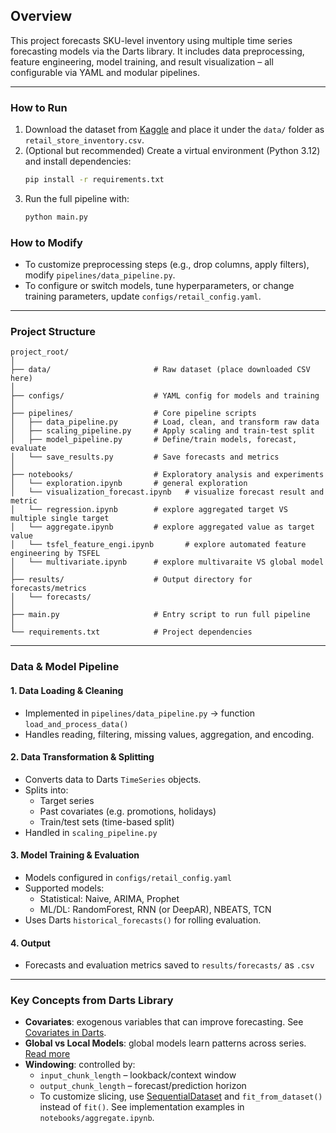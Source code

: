 ## Overview

This project forecasts SKU-level inventory using multiple time series forecasting models via the Darts library. It includes data preprocessing, feature engineering, model training, and result visualization – all configurable via YAML and modular pipelines.

---
### How to Run
1. Download the dataset from [Kaggle](https://www.kaggle.com/datasets/anirudhchauhan/retail-store-inventory-forecasting-dataset/data) and place it under the `data/` folder as `retail_store_inventory.csv`.
2. (Optional but recommended) Create a virtual environment (Python 3.12) and install dependencies:
   ```bash
   pip install -r requirements.txt
   ```
3. Run the full pipeline with:
   ```bash
   python main.py
   ```
   
### How to Modify
- To customize preprocessing steps (e.g., drop columns, apply filters), modify `pipelines/data_pipeline.py`.
- To configure or switch models, tune hyperparameters, or change training parameters, update `configs/retail_config.yaml`.


---
### Project Structure
```
project_root/
│
├── data/                       # Raw dataset (place downloaded CSV here) 
│
├── configs/                    # YAML config for models and training  
│
├── pipelines/                  # Core pipeline scripts
│   ├── data_pipeline.py        # Load, clean, and transform raw data
│   ├── scaling_pipeline.py     # Apply scaling and train-test split
│   ├── model_pipeline.py       # Define/train models, forecast, evaluate
│   └── save_results.py         # Save forecasts and metrics
│
├── notebooks/                  # Exploratory analysis and experiments
│   └── exploration.ipynb       # general exploration
│   └── visualization_forecast.ipynb   # visualize forecast result and metric 
│   └── regression.ipynb        # explore aggregated target VS multiple single target 
│   └── aggregate.ipynb         # explore aggregated value as target value
│   └── tsfel_feature_engi.ipynb       # explore automated feature engineering by TSFEL
│   └── multivariate.ipynb      # explore multivaraite VS global model
│
├── results/                    # Output directory for forecasts/metrics
│   └── forecasts/              
│
├── main.py                     # Entry script to run full pipeline
│
└── requirements.txt            # Project dependencies
```

---
### Data & Model Pipeline

#### 1. Data Loading & Cleaning
- Implemented in `pipelines/data_pipeline.py` → function `load_and_process_data()`
- Handles reading, filtering, missing values, aggregation, and encoding.

#### 2. Data Transformation & Splitting
- Converts data to Darts `TimeSeries` objects.
- Splits into:
  - Target series
  - Past covariates (e.g. promotions, holidays)
  - Train/test sets (time-based split)
- Handled in `scaling_pipeline.py`

#### 3. Model Training & Evaluation
- Models configured in `configs/retail_config.yaml`
- Supported models: 
  - Statistical: Naive, ARIMA, Prophet
  - ML/DL: RandomForest, RNN (or DeepAR), NBEATS, TCN
- Uses Darts `historical_forecasts()` for rolling evaluation.

#### 4. Output
- Forecasts and evaluation metrics saved to `results/forecasts/` as `.csv` 


---
### Key Concepts from Darts Library
- **Covariates**: exogenous variables that can improve forecasting. See [Covariates in Darts](https://unit8co.github.io/darts/userguide/covariates.html).
- **Global vs Local Models**: global models learn patterns across series. [Read more](https://unit8.com/resources/training-forecasting-models)
- **Windowing**: controlled by: 
  - `input_chunk_length` – lookback/context window
  - `output_chunk_length` – forecast/prediction horizon
  - To customize slicing, use [SequentialDataset](https://unit8co.github.io/darts/generated_api/darts.utils.data.sequential_dataset.html) and `fit_from_dataset()` instead of `fit()`. See implementation examples in `notebooks/aggregate.ipynb`.

